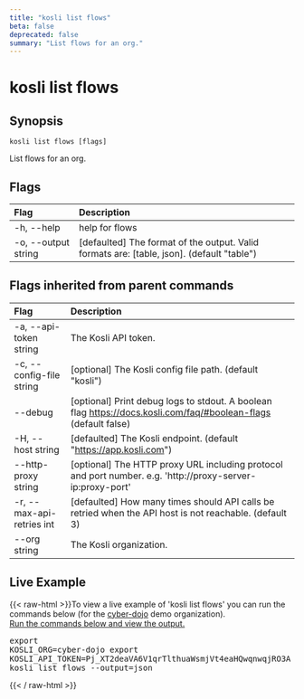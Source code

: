 ```yaml
---
title: "kosli list flows"
beta: false
deprecated: false
summary: "List flows for an org."
---
```


# kosli list flows

## Synopsis

```shell
kosli list flows [flags]
```

List flows for an org.

## Flags
| Flag | Description |
| :--- | :--- |
|    -h, --help  |  help for flows  |
|    -o, --output string  |  [defaulted] The format of the output. Valid formats are: [table, json]. (default "table")  |


## Flags inherited from parent commands
| Flag | Description |
| :--- | :--- |
|    -a, --api-token string  |  The Kosli API token.  |
|    -c, --config-file string  |  [optional] The Kosli config file path. (default "kosli")  |
|        --debug  |  [optional] Print debug logs to stdout. A boolean flag https://docs.kosli.com/faq/#boolean-flags (default false)  |
|    -H, --host string  |  [defaulted] The Kosli endpoint. (default "https://app.kosli.com")  |
|        --http-proxy string  |  [optional] The HTTP proxy URL including protocol and port number. e.g. 'http://proxy-server-ip:proxy-port'  |
|    -r, --max-api-retries int  |  [defaulted] How many times should API calls be retried when the API host is not reachable. (default 3)  |
|        --org string  |  The Kosli organization.  |


## Live Example

{{< raw-html >}}To view a live example of 'kosli list flows' you can run the commands below (for the <a href="https://app.kosli.com/cyber-dojo/environments/aws-prod/snapshots/">cyber-dojo</a> demo organization).<br/><a href="https://app.kosli.com/api/v2/livedocs/cyber-dojo/cli?command=kosli+list+flows+--output=json">Run the commands below and view the output.</a><pre>export KOSLI_ORG=cyber-dojo
export KOSLI_API_TOKEN=Pj_XT2deaVA6V1qrTlthuaWsmjVt4eaHQwqnwqjRO3A  # read-only
kosli list flows --output=json</pre>{{< / raw-html >}}

